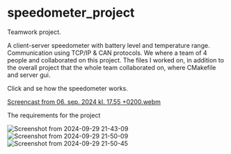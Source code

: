 # speedometer_project
Teamwork project.

A client-server speedometer with battery level and temperature range. 
Communication using TCP/IP &amp; CAN protocols. We where a team of 4 people and collaborated on this project. 
The files I worked on, in addition to the overall project that the whole team collaborated on, where CMakefile and server gui. 

Click and se how the speedometer works. 

[Screencast from 06. sep. 2024 kl. 17.55 +0200.webm](https://github.com/user-attachments/assets/03e37092-2cf9-4c47-a4a3-aa34761554f8)

The requirements for the project

![Screenshot from 2024-09-29 21-43-09](https://github.com/user-attachments/assets/cb4974ae-73f2-4215-9a43-3e7fce60a022)
![Screenshot from 2024-09-29 21-50-09](https://github.com/user-attachments/assets/33a02d13-b7d0-47b7-9c99-f406bbf7ef1a)
![Screenshot from 2024-09-29 21-50-45](https://github.com/user-attachments/assets/9dd3fad1-7d5a-48ba-b023-88e05d235e0e)
